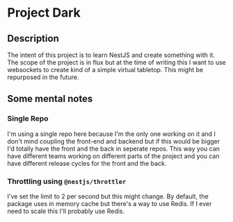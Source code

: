 # Project Dark
## Description

The intent of this project is to learn NestJS and create something with it. The scope of the project is in flux but at the time of writing this I want to use websockets to create kind of a simple virtual tabletop. This might be repurposed in the future.

## Some mental notes

### Single Repo
I'm using a single repo here because I'm the only one working on it and I don't mind coupling the front-end and backend but if this would be bigger I'd totally have the front and the back in seperate repos. This way you can have different teams working on different parts of the project and you can have different release cycles for the front and the back.

### Throttling using `@nestjs/throttler`
I've set the limit to 2 per second but this might change. By default, the package uses in memory cache but there's a way to use Redis. If I ever need to scale this I'll probably use Redis.